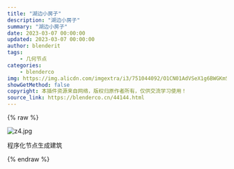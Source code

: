 ```yaml
---
title: "湖边小房子"
description: "湖边小房子"
summary: "湖边小房子"
date: 2023-03-07 00:00:00
updated: 2023-03-07 00:00:00
author: blenderit
tags: 
    - 几何节点
categories:
    - blenderco
img: https://img.alicdn.com/imgextra/i3/751044092/O1CN01AdVSeX1g6BWGKmS67_!!751044092.jpg
showGetMethod: false
copyright: 本插件资源来自网络，版权归原作者所有，仅供交流学习使用！
source_link: https://blenderco.cn/44144.html
---
```


{% raw %}
<p><img src="https://img.alicdn.com/imgextra/i3/751044092/O1CN01AdVSeX1g6BWGKmS67_!!751044092.jpg" alt="z4.jpg "></p><p>程序化节点生成建筑</p>
<div style="display: none">blenderco</div>
{% endraw %}